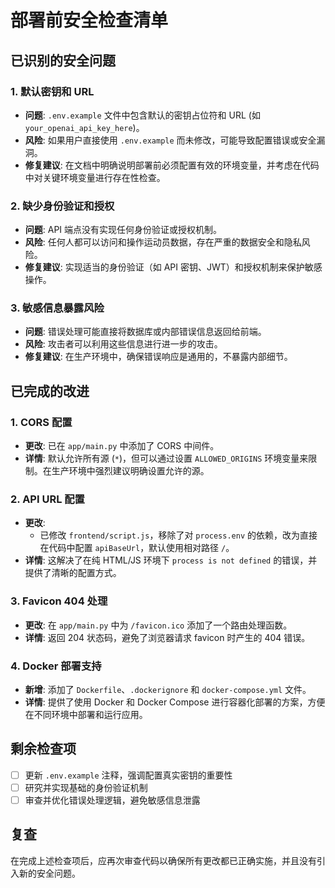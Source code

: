 # 部署前安全检查清单

## 已识别的安全问题

### 1. 默认密钥和 URL
- **问题**: `.env.example` 文件中包含默认的密钥占位符和 URL (如 `your_openai_api_key_here`)。
- **风险**: 如果用户直接使用 `.env.example` 而未修改，可能导致配置错误或安全漏洞。
- **修复建议**: 在文档中明确说明部署前必须配置有效的环境变量，并考虑在代码中对关键环境变量进行存在性检查。

### 2. 缺少身份验证和授权
- **问题**: API 端点没有实现任何身份验证或授权机制。
- **风险**: 任何人都可以访问和操作运动员数据，存在严重的数据安全和隐私风险。
- **修复建议**: 实现适当的身份验证（如 API 密钥、JWT）和授权机制来保护敏感操作。

### 3. 敏感信息暴露风险
- **问题**: 错误处理可能直接将数据库或内部错误信息返回给前端。
- **风险**: 攻击者可以利用这些信息进行进一步的攻击。
- **修复建议**: 在生产环境中，确保错误响应是通用的，不暴露内部细节。

## 已完成的改进

### 1. CORS 配置
- **更改**: 已在 `app/main.py` 中添加了 CORS 中间件。
- **详情**: 默认允许所有源 (`*`)，但可以通过设置 `ALLOWED_ORIGINS` 环境变量来限制。在生产环境中强烈建议明确设置允许的源。

### 2. API URL 配置
- **更改**: 
    - 已修改 `frontend/script.js`，移除了对 `process.env` 的依赖，改为直接在代码中配置 `apiBaseUrl`，默认使用相对路径 `/`。
- **详情**: 这解决了在纯 HTML/JS 环境下 `process is not defined` 的错误，并提供了清晰的配置方式。

### 3. Favicon 404 处理
- **更改**: 在 `app/main.py` 中为 `/favicon.ico` 添加了一个路由处理函数。
- **详情**: 返回 204 状态码，避免了浏览器请求 favicon 时产生的 404 错误。

### 4. Docker 部署支持
- **新增**: 添加了 `Dockerfile`、`.dockerignore` 和 `docker-compose.yml` 文件。
- **详情**: 提供了使用 Docker 和 Docker Compose 进行容器化部署的方案，方便在不同环境中部署和运行应用。

## 剩余检查项

- [ ] 更新 `.env.example` 注释，强调配置真实密钥的重要性
- [ ] 研究并实现基础的身份验证机制
- [ ] 审查并优化错误处理逻辑，避免敏感信息泄露

## 复查

在完成上述检查项后，应再次审查代码以确保所有更改都已正确实施，并且没有引入新的安全问题。